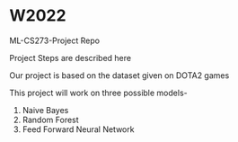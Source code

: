 # W2022
ML-CS273-Project Repo

Project Steps are described here

Our project is based on the dataset given on DOTA2 games

This project will work on three possible models-
  1. Naive Bayes
  2. Random Forest
  3. Feed Forward Neural Network
